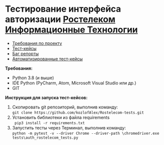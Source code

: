 # Тестирование интерфейса авторизации [Ростелеком Информационные Технологии](https://b2c.passport.rt.ru)

- [Требования по проекту](https://lms.skillfactory.ru/assets/courseware/v1/f78e146f0eb3ace247a28b07e66467de/asset-v1:SkillFactory+INTQAP+2022+type@asset+block/%D0%A2%D1%80%D0%B5%D0%B1%D0%BE%D0%B2%D0%B0%D0%BD%D0%B8%D1%8F_SSO_%D0%B4%D0%BB%D1%8F_%D1%82%D0%B5%D1%81%D1%82%D0%B8%D1%80%D0%BE%D0%B2%D0%B0%D0%BD%D0%B8%D1%8F_last.doc)
- [Тест-кейсы](https://docs.google.com/spreadsheets/d/1duoCbv6G1kaRiQWd_4oMSMEwf3PxO2jHrazATA9jh2g/edit?usp=sharing)
- [Баг репорты](https://docs.google.com/spreadsheets/d/1duoCbv6G1kaRiQWd_4oMSMEwf3PxO2jHrazATA9jh2g/edit#gid=1337123936)
- [Автоматизированные тест-кейсы](tests/auth_rostelecom_tests.py)

<b>Требования:</b>

- Python 3.8 (и выше)
- IDE Python (PyCharm, Atom, Microsoft Visual Studio или др.)
- GIT 

<b>Инструкция для запуска тест-кейсов: </b><br>
1. Скопировать git репозиторий, выполнив команду: <br> 
``` git clone https://github.com/kozlofAlex/Rostelecom-tests.git  ```
2. Установить библиотеки из файла requirements <br>
``` pip3 install -r requirements.txt```
3. Запустить тесты через Терминал, выполнив команду: <br> 
``` python -m pytest -v --driver Chrome --driver-path \chromedriver.exe tests\auth_rostelecom_tests.py ```